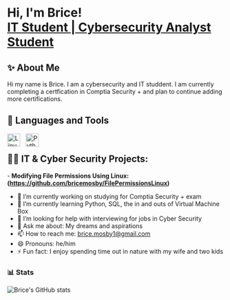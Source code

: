 # Hi, I'm Brice! <br/><a href="https://github.com/brice-mosby.github">IT Student </a> <a href="www.linkedin.com/in/brice-mosby-a9b69a173"> | Cybersecurity Analyst Student</a>


<h2>✨ About Me </h2>

Hi my name is Brice. I am a cybersecurity and IT studdent. I am currently completing a certfication in Comptia Security + and plan to continue adding more certifications.


<h2> 🧰 Languages and Tools </h2>


<img align="left" alt="Linux" width="30px" style="padding-right:10px;" src="https://cdn.jsdelivr.net/gh/devicons/devicon/icons/linux/linux-original.svg" />
<img align="left" alt="Python" width="30px" style="padding-right:10px;" src="https://cdn.jsdelivr.net/gh/devicons/devicon/icons/python/python-plain.svg" />
<br/>


<h2>👨‍💻 IT & Cyber Security Projects:</h2>

-<b> Modifying File Permissions Using Linux: (https://github.com/bricemosby/FilePermissionsLinux)</b>




- 🔭 I’m currently working on studying for Comptia Security + exam
- 🌱 I’m currently learning Python, SQL, the in and outs of Virtual Machine Box
- 🤔 I’m looking for help with interviewing for jobs in Cyber Security
- 💬 Ask me about: My dreams and aspirations
- 📫 How to reach me: brice.mosby1@gmail.com
- 😄 Pronouns: he/him
- ⚡ Fun fact: I enjoy spending time out in nature with my wife and two kids

### 📊 Stats

![Brice's GitHub stats](https://github-readme-stats.vercel.app/api?username=bricemosby&show_icons=true&theme=gruvbox)

<!-- ![GitHub Streak](https://streak-stats.demolab.com?user=Bricemosby&theme=gruvbox&border_radius=4.5) -->

#
